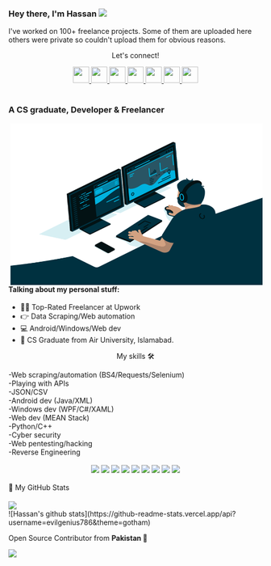 <!--
**evilgenius786/evilgenius786** is a ✨ _special_ ✨ repository because its `README.md` (this file) appears on your GitHub profile.

Here are some ideas to get you started:

- 🔭 I’m currently working on ...
- 🌱 I’m currently learning ...
- 👯 I’m looking to collaborate on ...
- 🤔 I’m looking for help with ...
- 💬 Ask me about ...
- 📫 How to reach me: ...
- 😄 Pronouns: ...
- ⚡ Fun fact: ...
-->
### Hey there, I'm  Hassan <img src="https://media.giphy.com/media/hvRJCLFzcasrR4ia7z/giphy.gif" width="25px">
<p>I've worked on 100+ freelance projects. Some of them are uploaded here others were private so couldn't upload them for obvious reasons.</p>


<div align="center">
<p align="center">Let's connect!</p>

<a href="https://www.facebook.com/evilgenius786/">
    <img width="32" height="32" src="https://static.xx.fbcdn.net/rsrc.php/yD/r/d4ZIVX-5C-b.ico?_nc_eui2=AeFk0w9o7PzxtXwIY-CspdLRaBWfmC2eGbdoFZ-YLZ4Zt9hIvpQoJVF7mUsk4Az2p_oWB8MwKmvBv-YDMahkkg0Y" />
</a>

<a href="https://www.linkedin.com/in/evil-genius/">
    <img width="32" height="32" src="https://static-exp1.licdn.com/sc/h/al2o9zrvru7aqj8e1x2rzsrca" />
</a>
<a href="https://t.me/evilgenius786">
    <img width="32" height="32" src="https://telegram.org/favicon.ico?3" />
</a>
   

<a href="mailto:786hassan777@gmail.com">
    <img width="32" height="32" src="https://ssl.gstatic.com/ui/v1/icons/mail/rfr/gmail.ico" />
</a>
<a href="https://www.instagram.com/evilgenius786/">
    <img width="32" height="32" src="https://www.instagram.com/static/images/ico/apple-touch-icon-76x76-precomposed.png/666282be8229.png" />
</a>

    
<a href="https://api.whatsapp.com/send?phone=923065855647">
    <img width="32" height="32" src="https://web.whatsapp.com/favicon-64x64.ico" />
</a>

<!-- <a href="https://www.fiverr.com/muhammadhassan7">
    <img width="32" height="32" src="https://npm-assets.fiverrcdn.com/assets/layout/favicon-32x32.3ac9a80.png" />
</a> -->


<a href="https://www.upwork.com/freelancers/~014001996e6b483c27">
    <img width="32" height="32" src="https://www.upwork.com/favicon.ico" />
</a>
</div>

<br>

### A CS graduate, Developer & Freelancer

<img align="right" alt="GIF" src="code.gif" width="500" height="320" />

#### Talking about my personal stuff:

- 🙋‍♂️ Top-Rated Freelancer at Upwork
- 👉 Data Scraping/Web automation
- 💻 Android/Windows/Web dev
- 📑 CS Graduate from Air University, Islamabad.


<div align="center"><p align="center">My skills 🛠</p></div>
-Web scraping/automation (BS4/Requests/Selenium)<br>
-Playing with APIs<br>
-JSON/CSV<br>
-Android dev (Java/XML)<br>
-Windows dev (WPF/C#/XAML)<br>
-Web dev (MEAN Stack)<br>
-Python/C++<br>
-Cyber security<br>
-Web pentesting/hacking<br>
-Reverse Engineering<br>
<br>
<!--https://github.com/alexandresanlim/Badges4-README.md-Profile/blob/master/README.md-->
<div align="center">
    <img src="https://img.shields.io/badge/Python-FFD43B?style=for-the-badge&logo=python&logoColor=darkgreen" />
    <img src="https://img.shields.io/badge/Selenium-43B02A?style=for-the-badge&logo=Selenium&logoColor=white" />
    <img src="https://img.shields.io/badge/C%2B%2B-00599C?style=for-the-badge&logo=c%2B%2B&logoColor=white" />
    <img src="https://img.shields.io/badge/C%23-239120?style=for-the-badge&logo=c-sharp&logoColor=white" />    
    <img src="https://img.shields.io/badge/Java-ED8B00?style=for-the-badge&logo=java&logoColor=white" />    
    <img src="https://img.shields.io/badge/.NET-512BD4?style=for-the-badge&logo=dotnet&logoColor=white" />
    <img src="https://img.shields.io/badge/Node.js-339933?style=for-the-badge&logo=nodedotjs&logoColor=white" />
    <img src="https://img.shields.io/badge/npm-CB3837?style=for-the-badge&logo=npm&logoColor=white" />
    <img src="https://img.shields.io/badge/Express.js-000000?style=for-the-badge&logo=express&logoColor=white" />
</div>
<br>
<summary>📝 My GitHub Stats</summary>
<br>
<img align="center"  src="https://github-readme-stats.vercel.app/api/top-langs/?username=evilgenius786&hide=R,HTML&layout=compact&theme=blue-green&count_private=true&include_all_commits=true" /><br>
![Hassan's github stats](https://github-readme-stats.vercel.app/api?username=evilgenius786&theme=gotham)


Open Source Contributor from <b>Pakistan<b> 💚

![](https://visitor-badge.glitch.me/badge?page_id=evilgenius786.evilgenius786)
